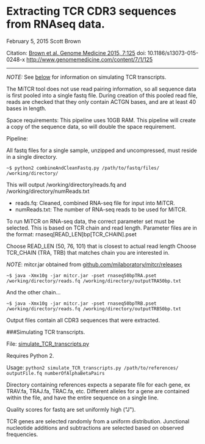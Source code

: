 Extracting TCR CDR3 sequences from RNAseq data.
===============================================

February 5, 2015
Scott Brown

Citation: [Brown et al. Genome Medicine 2015, 7:125](https://genomemedicine.biomedcentral.com/articles/10.1186/s13073-015-0248-x)
doi: 10.1186/s13073-015-0248-x
http://www.genomemedicine.com/content/7/1/125


--------------------------------------------------

*NOTE:* See [below](#simulateTCR) for information on simulating TCR transcripts.

The MiTCR tool does not use read pairing information, so all sequence data is first
pooled into a single fastq file. During creation of this pooled read file, reads
are checked that they only contain ACTGN bases, and are at least 40 bases in
length.

Space requirements:
This pipeline uses 10GB RAM.
This pipeline will create a copy of the sequence data, so will double the space requirement.

Pipeline:

All fastq files for a single sample, unzipped and uncompressed, must reside in a single directory.

`~$ python2 combineAndCleanFastq.py /path/to/fastq/files/ /working/directory/`

This will output /working/directory/reads.fq and /working/directory/numReads.txt
* reads.fq: Cleaned, combined RNA-seq file for input into MiTCR.
* numReads.txt: The number of RNA-seq reads to be used for MiTCR.

To run MiTCR on RNA-seq data, the correct parameter set must be selected. This
is based on TCR chain and read length. Parameter files are in the format:
rnaseq[READ_LEN]bp[TCR_CHAIN].pset

Choose READ_LEN (50, 76, 101) that is closest to actual read length
Choose TCR_CHAIN (TRA, TRB) that matches chain you are interested in.

*NOTE*: mitcr.jar obtained from [github.com/milaboratory/mitcr/releases](https://github.com/milaboratory/mitcr/releases)

`~$ java -Xmx10g -jar mitcr.jar -pset rnaseq50bpTRA.pset /working/directory/reads.fq /working/directory/outputTRA50bp.txt`

And the other chain...

`~$ java -Xmx10g -jar mitcr.jar -pset rnaseq50bpTRB.pset /working/directory/reads.fq /working/directory/outputTRB50bp.txt`

Output files contain all CDR3 sequences that were extracted.


<a name="simulateTCR"></a>
###Simulating TCR transcripts.

File: [simulate_TCR_transcripts.py](simulate_TCR_transcripts.py)

Requires Python 2.

Usage:
`python2 simulate_TCR_transcripts.py /path/to/references/ outputFile.fq numberOfAlphaBetaPairs`

Directory containing references expects a separate file for each gene, ex TRAV.fa, TRAJ.fa, TRAC.fa, etc. Different alleles for a gene are contained within the file, and have the entire sequence on a single line.

Quality scores for fastq are set uniformly high ("J").

TCR genes are selected randomly from a uniform distribution. Junctional nucleotide additions and subtractions are selected based on observed frequencies.
